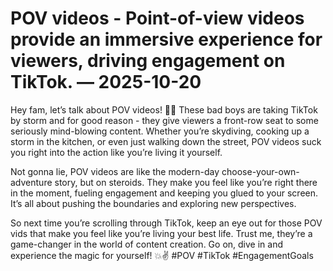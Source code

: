# POV videos - Point-of-view videos provide an immersive experience for viewers, driving engagement on TikTok. — 2025-10-20

Hey fam, let’s talk about POV videos! 🎥🔥 These bad boys are taking TikTok by storm and for good reason - they give viewers a front-row seat to some seriously mind-blowing content. Whether you’re skydiving, cooking up a storm in the kitchen, or even just walking down the street, POV videos suck you right into the action like you’re living it yourself.

Not gonna lie, POV videos are like the modern-day choose-your-own-adventure story, but on steroids. They make you feel like you’re right there in the moment, fueling engagement and keeping you glued to your screen. It’s all about pushing the boundaries and exploring new perspectives.

So next time you’re scrolling through TikTok, keep an eye out for those POV vids that make you feel like you’re living your best life. Trust me, they’re a game-changer in the world of content creation. Go on, dive in and experience the magic for yourself! 💥✌️ #POV #TikTok #EngagementGoals